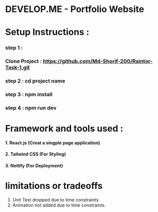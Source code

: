 
# DEVELOP.ME - Portfolio Website

# Setup Instructions : 
### step 1 :
### Clone Project : https://github.com/Md-Shorif-200/Raintor-Task-1.git
### step 2 : cd project name
### step 3 : npm install 
### step 4 : npm run dev

# Framework and tools used : 
#### 1. React.js (Creat a singple page application)
#### 2. Tailwind CSS (For Styling)
#### 3. Netlify (For Deployment)
# limitations or tradeoffs
1. Unit Test dropped due to time constraints
2. Animation not added due to time constraints.




